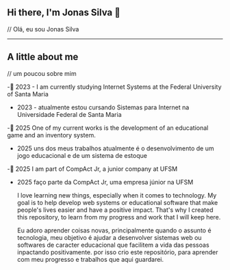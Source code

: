 ## Hi there, I'm Jonas Silva 👋
// Olá, eu sou Jonas Silva
______________________________

## A little about me 
// um poucou sobre mim 

-🔭 2023 -  I am currently studying Internet Systems at the Federal University of Santa Maria
- 2023 -  atualmente estou cursando Sistemas para Internet na Universidade Federal de Santa Maria

-🔭 2025 One of my current works is the development of an educational game and an inventory system.
- 2025 uns dos meus trabalhos atualmente é o desenvolvimento de um jogo educacional e de um sistema de estoque

-🔭 2025 I am part of CompAct Jr, a junior company at UFSM
- 2025 faço parte da CompAct Jr, uma empresa  júnior na UFSM

  I love learning new things, especially when it comes to technology. My goal is to help develop web systems or educational software that make people's lives easier and have a positive impact.
  That's why I created this repository, to learn from my progress and work that I will keep here.

  Eu adoro aprender coisas novas, principalmente quando o assunto é tecnologia, meu objetivo é ajudar a desenvolver sistemas web ou softwares de caracter educacional que facilitem a vida das pessoas inpactando positivamente.
  por isso crio este repositório, para aprender com meu progresso e trabalhos que aqui guardarei. 
  

